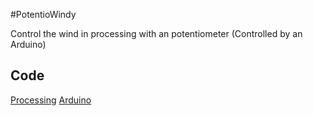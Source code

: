 #PotentioWindy

Control the wind in processing with an potentiometer (Controlled by an Arduino)

## Code

[Processing](https://github.com/Mobilpadde/PotentioWindy/tree/Processing)
[Arduino](https://github.com/Mobilpadde/PotentioWindy/tree/Arduino)
